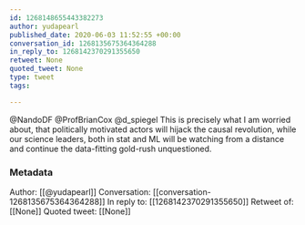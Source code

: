 ```yaml
---
id: 1268148655443382273
author: yudapearl
published_date: 2020-06-03 11:52:55 +00:00
conversation_id: 1268135675364364288
in_reply_to: 1268142370291355650
retweet: None
quoted_tweet: None
type: tweet
tags:

---
```


@NandoDF @ProfBrianCox @d_spiegel This is precisely what I am worried about, that politically motivated actors will hijack the causal revolution, while our science leaders, both in stat and ML will be watching from a distance and continue the data-fitting gold-rush unquestioned.

### Metadata

Author: [[@yudapearl]]
Conversation: [[conversation-1268135675364364288]]
In reply to: [[1268142370291355650]]
Retweet of: [[None]]
Quoted tweet: [[None]]
